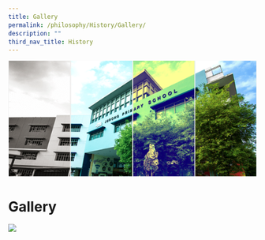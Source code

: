 ```yaml
---
title: Gallery
permalink: /philosophy/History/Gallery/
description: ""
third_nav_title: History
---
```

![](/images/Banner.png)


Gallery
=======

<img src="/images/Gallery.gif" style="width:70%">